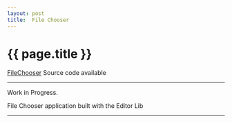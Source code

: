 ```yaml
---
layout: post
title:  File Chooser
---
```


{{ page.title }}
================

[FileChooser][] Source code available

---

Work in Progress.

File Chooser application built with the Editor Lib

---

[FileChooser]: https://github.com/misterdustinface/FileChooser
